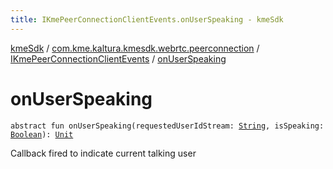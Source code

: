 ```yaml
---
title: IKmePeerConnectionClientEvents.onUserSpeaking - kmeSdk
---
```


[kmeSdk](../../index.html) / [com.kme.kaltura.kmesdk.webrtc.peerconnection](../index.html) / [IKmePeerConnectionClientEvents](index.html) / [onUserSpeaking](./on-user-speaking.html)

# onUserSpeaking

`abstract fun onUserSpeaking(requestedUserIdStream: `[`String`](https://kotlinlang.org/api/latest/jvm/stdlib/kotlin/-string/index.html)`, isSpeaking: `[`Boolean`](https://kotlinlang.org/api/latest/jvm/stdlib/kotlin/-boolean/index.html)`): `[`Unit`](https://kotlinlang.org/api/latest/jvm/stdlib/kotlin/-unit/index.html)

Callback fired to indicate current talking user

